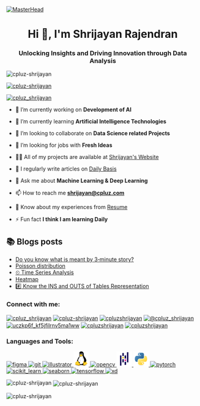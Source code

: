 [![MasterHead](https://github.com/cpluz-shrijayan/cpluz-shrijayan/blob/main/GITHUB%20BCK%20PHOTO.png)](https://shrijayan.cpluz.com)
<h1 align="center">Hi 👋, I'm Shrijayan Rajendran</h1>
<h3 align="center">Unlocking Insights and Driving Innovation through Data Analysis</h3>

<p align="left"> <img src="https://komarev.com/ghpvc/?username=cpluz-shrijayan&label=Profile%20views&color=0e75b6&style=flat" alt="cpluz-shrijayan" /> </p>

<p align="left"> <a href="https://github.com/ryo-ma/github-profile-trophy"><img src="https://github-profile-trophy.vercel.app/?username=cpluz-shrijayan" alt="cpluz-shrijayan" /></a> </p>

<p align="left"> <a href="https://twitter.com/cpluz_shrijayan" target="blank"><img src="https://img.shields.io/twitter/follow/cpluz_shrijayan?logo=twitter&style=for-the-badge" alt="cpluz_shrijayan" /></a> </p>

- 🔭 I’m currently working on **Development of AI**

- 🌱 I’m currently learning **Artificial Intelligence Technologies**

- 👯 I’m looking to collaborate on **Data Science related Projects**

- 🤝 I’m looking for jobs with **Fresh Ideas**

- 👨‍💻 All of my projects are available at [Shrijayan's Website](https://www.shrijayan.cpluz.com)

- 📝 I regularly write articles on [Daily Basis](https://www.linkedin.com/in/cpluz-shrijayan/recent-activity/)

- 💬 Ask me about **Machine Learning & Deep Learning**

- 📫 How to reach me **shrijayan@cpluz.com**

- 📄 Know about my experiences from [Resume](shrijayan.cpluz.com/resume)

- ⚡ Fun fact **I think I am learning Daily**

## 📚 Blogs posts
<!-- BLOG-POST-LIST:START -->
- [Do you know what is meant by  3‐minute story?](https://medium.com/@cpluz_shrijayan/do-you-know-what-is-meant-by-3-minute-story-341041417c63?source=rss-c41bfcbcc93c------2)
- [Poisson distribution](https://medium.com/@cpluz_shrijayan/poisson-distribution-cbacef1221bd?source=rss-c41bfcbcc93c------2)
- [⏲ Time Series Analysis](https://medium.com/@cpluz_shrijayan/time-series-analysis-7c4f3e88ad1b?source=rss-c41bfcbcc93c------2)
- [Heatmap](https://medium.com/@cpluz_shrijayan/heatmap-6e096ac6c37f?source=rss-c41bfcbcc93c------2)
- [#️⃣ Know the INS and OUTS of Tables Representation](https://medium.com/@cpluz_shrijayan/%EF%B8%8F%E2%83%A3-know-the-ins-and-outs-of-tables-representation-61ab06f014dd?source=rss-c41bfcbcc93c------2)
<!-- BLOG-POST-LIST:END -->

<h3 align="left">Connect with me:</h3>
<p align="left">
<a href="https://twitter.com/cpluz_shrijayan" target="blank"><img align="center" src="https://raw.githubusercontent.com/rahuldkjain/github-profile-readme-generator/master/src/images/icons/Social/twitter.svg" alt="cpluz_shrijayan" height="30" width="40" /></a>
<a href="https://linkedin.com/in/cpluz-shrijayan" target="blank"><img align="center" src="https://raw.githubusercontent.com/rahuldkjain/github-profile-readme-generator/master/src/images/icons/Social/linked-in-alt.svg" alt="cpluz-shrijayan" height="30" width="40" /></a>
<a href="https://kaggle.com/cpluzshrijayan" target="blank"><img align="center" src="https://raw.githubusercontent.com/rahuldkjain/github-profile-readme-generator/master/src/images/icons/Social/kaggle.svg" alt="cpluzshrijayan" height="30" width="40" /></a>
<a href="https://medium.com/@cpluz_shrijayan" target="blank"><img align="center" src="https://raw.githubusercontent.com/rahuldkjain/github-profile-readme-generator/master/src/images/icons/Social/medium.svg" alt="@cpluz_shrijayan" height="30" width="40" /></a>
<a href="https://www.youtube.com/c/uczkp6f_kf5jfilrnv5ma1ww" target="blank"><img align="center" src="https://raw.githubusercontent.com/rahuldkjain/github-profile-readme-generator/master/src/images/icons/Social/youtube.svg" alt="uczkp6f_kf5jfilrnv5ma1ww" height="30" width="40" /></a>
<a href="https://www.codechef.com/users/cpluzshrijayan" target="blank"><img align="center" src="https://cdn.jsdelivr.net/npm/simple-icons@3.1.0/icons/codechef.svg" alt="cpluzshrijayan" height="30" width="40" /></a>
<a href="https://www.leetcode.com/cpluzshrijayan" target="blank"><img align="center" src="https://raw.githubusercontent.com/rahuldkjain/github-profile-readme-generator/master/src/images/icons/Social/leet-code.svg" alt="cpluzshrijayan" height="30" width="40" /></a>
</p>

<h3 align="left">Languages and Tools:</h3>
<p align="left"> <a href="https://www.figma.com/" target="_blank" rel="noreferrer"> <img src="https://www.vectorlogo.zone/logos/figma/figma-icon.svg" alt="figma" width="40" height="40"/> </a> <a href="https://git-scm.com/" target="_blank" rel="noreferrer"> <img src="https://www.vectorlogo.zone/logos/git-scm/git-scm-icon.svg" alt="git" width="40" height="40"/> </a> <a href="https://www.adobe.com/in/products/illustrator.html" target="_blank" rel="noreferrer"> <img src="https://www.vectorlogo.zone/logos/adobe_illustrator/adobe_illustrator-icon.svg" alt="illustrator" width="40" height="40"/> </a> <a href="https://www.linux.org/" target="_blank" rel="noreferrer"> <img src="https://raw.githubusercontent.com/devicons/devicon/master/icons/linux/linux-original.svg" alt="linux" width="40" height="40"/> </a> <a href="https://opencv.org/" target="_blank" rel="noreferrer"> <img src="https://www.vectorlogo.zone/logos/opencv/opencv-icon.svg" alt="opencv" width="40" height="40"/> </a> <a href="https://pandas.pydata.org/" target="_blank" rel="noreferrer"> <img src="https://raw.githubusercontent.com/devicons/devicon/2ae2a900d2f041da66e950e4d48052658d850630/icons/pandas/pandas-original.svg" alt="pandas" width="40" height="40"/> </a> <a href="https://www.python.org" target="_blank" rel="noreferrer"> <img src="https://raw.githubusercontent.com/devicons/devicon/master/icons/python/python-original.svg" alt="python" width="40" height="40"/> </a> <a href="https://pytorch.org/" target="_blank" rel="noreferrer"> <img src="https://www.vectorlogo.zone/logos/pytorch/pytorch-icon.svg" alt="pytorch" width="40" height="40"/> </a> <a href="https://scikit-learn.org/" target="_blank" rel="noreferrer"> <img src="https://upload.wikimedia.org/wikipedia/commons/0/05/Scikit_learn_logo_small.svg" alt="scikit_learn" width="40" height="40"/> </a> <a href="https://seaborn.pydata.org/" target="_blank" rel="noreferrer"> <img src="https://seaborn.pydata.org/_images/logo-mark-lightbg.svg" alt="seaborn" width="40" height="40"/> </a> <a href="https://www.tensorflow.org" target="_blank" rel="noreferrer"> <img src="https://www.vectorlogo.zone/logos/tensorflow/tensorflow-icon.svg" alt="tensorflow" width="40" height="40"/> </a> <a href="https://www.adobe.com/products/xd.html" target="_blank" rel="noreferrer"> <img src="https://cdn.worldvectorlogo.com/logos/adobe-xd.svg" alt="xd" width="40" height="40"/> </a> </p>

<p><img align="left" src="https://github-readme-stats.vercel.app/api/top-langs?username=cpluz-shrijayan&show_icons=true&locale=en&layout=compact" alt="cpluz-shrijayan" /></p>

<p>&nbsp;<img align="center" src="https://github-readme-stats.vercel.app/api?username=cpluz-shrijayan&show_icons=true&locale=en" alt="cpluz-shrijayan" /></p>

<p><img align="center" src="https://github-readme-streak-stats.herokuapp.com/?user=cpluz-shrijayan&" alt="cpluz-shrijayan" /></p>
